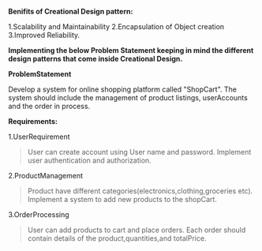 **Benifits of Creational Design pattern:**

1.Scalability and Maintainability
2.Encapsulation of Object creation
3.Improved Reliability.

**Implementing the below Problem Statement keeping in mind the different design patterns 
that come inside Creational Design.** 

**ProblemStatement**

Develop a system for online shopping platform called "ShopCart". 
The system should include the management of product listings, userAccounts and the order in process.

**Requirements:**

1.UserRequirement

   >User can create account using User name and password.
   >Implement user authentication and authorization.

2.ProductManagement

   > Product have different categories(electronics,clothing,groceries etc).
   > Implement a system to add new products to the shopCart.

3.OrderProcessing

   >User can add products to cart and place orders.
   >Each order should contain details of the product,quantities,and totalPrice.
